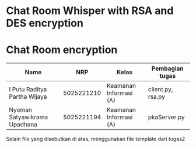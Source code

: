 # Chat Room Whisper with RSA and DES encryption

# Chat Room encryption

| Name           | NRP        | Kelas     | Pembagian tugas |
| ---            | ---        | --------- | --------------- |
| I Putu Raditya Partha Wijaya | 5025221210 | Keamanan Informasi (A) | client.py, rsa.py |
| Nyoman Satyawikrama Upadhana | 5025221194 | Keamanan Informasi (A) | pkaServer.py |

Selain file yang disebutkan di atas, menggunakan file template dari tugas2

